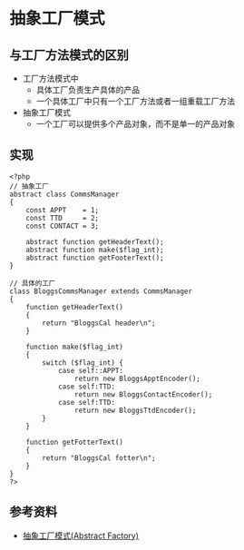 # 抽象工厂模式

## 与工厂方法模式的区别

- 工厂方法模式中
    - 具体工厂负责生产具体的产品
    - 一个具体工厂中只有一个工厂方法或者一组重载工厂方法
- 抽象工厂模式
    - 一个工厂可以提供多个产品对象，而不是单一的产品对象

## 实现

```
<?php
// 抽象工厂
abstract class CommsManager
{
    const APPT    = 1;
    const TTD     = 2;
    const CONTACT = 3;

    abstract function getHeaderText();
    abstract function make($flag_int);
    abstract function getFooterText();
}

// 具体的工厂
class BloggsCommsManager extends CommsManager
{
    function getHeaderText()
    {
        return "BloggsCal header\n";
    }

    function make($flag_int)
    {
        switch ($flag_int) {
            case self::APPT:
                return new BloggsApptEncoder();
            case self:TTD:
                return new BloggsContactEncoder();
            case self:TTD:
                return new BloggsTtdEncoder();
        }
    }

    function getFotterText()
    {
        return "BloggsCal fotter\n";
    }
}
?>
```

## 参考资料

- [抽象工厂模式(Abstract Factory)](https://design-patterns.readthedocs.io/zh_CN/latest/creational_patterns/abstract_factory.html)